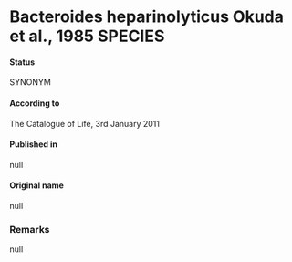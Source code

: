 Bacteroides heparinolyticus Okuda et al., 1985 SPECIES
=======

#### Status
SYNONYM

#### According to
The Catalogue of Life, 3rd January 2011

#### Published in
null

#### Original name
null

### Remarks
null